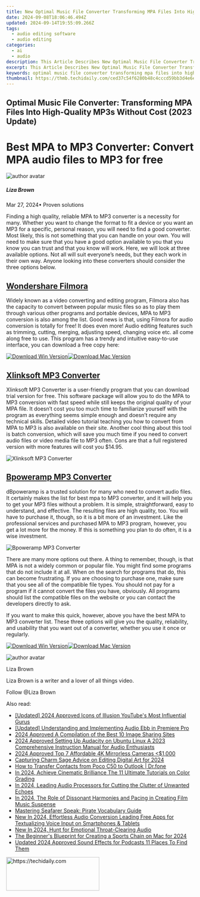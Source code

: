 ```yaml
---
title: New Optimal Music File Converter Transforming MPA Files Into High-Quality MP3s Without Cost
date: 2024-09-08T18:06:46.494Z
updated: 2024-09-14T19:55:09.266Z
tags: 
  - audio editing software
  - audio editing
categories: 
  - ai
  - audio
description: This Article Describes New Optimal Music File Converter Transforming MPA Files Into High-Quality MP3s Without Cost
excerpt: This Article Describes New Optimal Music File Converter Transforming MPA Files Into High-Quality MP3s Without Cost
keywords: optimal music file converter transforming mpa files into high quality mp3s without cost 2023 update,audio metamorphosis transforming mp3 files into mp4 with ease,cover art mastery transforming your podcasts first impression with tips tricks,discovering new wave top 7 high quality transition sounds for creatives,exclusive mpeg 4 to mp3 transformer zero cost top tier conversion for your music library from mpa files 2023 update,the insiders path to high quality unobtrusive musical pairings for media creation,unveiling the top 5 mp3 converters and mixers optimized for macos
thumbnail: https://thmb.techidaily.com/ced37c54f6280b48c4cccd59bb3d4e6e75cf48a369ed52226c792a6ec4885ea2.jpg
---
```


## Optimal Music File Converter: Transforming MPA Files Into High-Quality MP3s Without Cost (2023 Update)

# Best MPA to MP3 Converter: Convert MPA audio files to MP3 for free

![author avatar](https://lh5.googleusercontent.com/-AIMmjowaFs4/AAAAAAAAAAI/AAAAAAAAABc/Y5UmwDaI7HU/s250-c-k/photo.jpg)

##### Liza Brown

 Mar 27, 2024• Proven solutions

 Finding a high quality, reliable MPA to MP3 converter is a necessity for many. Whether you want to change the format to fit a device or you want an MP3 for a specific, personal reason, you will need to find a good converter. Most likely, this is not something that you can handle on your own. You will need to make sure that you have a good option available to you that you know you can trust and that you know will work. Here, we will look at three available options. Not all will suit everyone’s needs, but they each work in their own way. Anyone looking into these converters should consider the three options below.

## [Wondershare Filmora](https://tools.techidaily.com/wondershare/filmora/download/)

 Widely known as a video converting and editing program, Filmora also has the capacity to convert between popular music files so as to play them through various other programs and portable devices, MPA to MP3 conversion is also among the list. Good news is that, using Filmora for audio conversion is totally for free! It does even more! Audio editing features such as trimming, cutting, merging, adjusting speed, changing voice etc. all come along free to use. This program has a trendy and intuitive easy-to-use interface, you can download a free copy here:

[![Download Win Version](https://images.wondershare.com/filmora/guide/download-btn-win.jpg)](https://tools.techidaily.com/wondershare/filmora/download/)[![Download Mac Version](https://images.wondershare.com/filmora/guide/download-btn-mac.jpg)](https://tools.techidaily.com/wondershare/filmora/download/)

## [Xlinksoft MP3 Converter](http://www.xlinksoft.com/convert-to-mp3/mpa-to-mp3.html)

 Xlinksoft MP3 Converter is a user-friendly program that you can download trial version for free. This software package will allow you to do the MPA to MP3 conversion with fast speed while still keeps the original quality of your MPA file. It doesn’t cost you too much time to familiarize yourself with the program as everything seems simple enough and doesn’t require any technical skills. Detailed video tutorial teaching you how to convert from MPA to MP3 is also available on their site. Another cool thing about this tool is batch conversion, which will save you much time if you need to convert audio files or video media file to MP3 often. Cons are that a full registered version with more features will cost you $14.95.

![Xlinksoft MP3 Converter ](https://images.wondershare.com/filmora/article-images/xlinksoft-converter.jpg)

## [Bpoweramp MP3 Converter](https://www.dbpoweramp.com/dmc.htm )

 dBpoweramp is a trusted solution for many who need to convert audio files. It certainly makes the list for best mpa to MP3 converter, and it will help you to get your MP3 files without a problem. It is simple, straightforward, easy to understand, and effective. The resulting files are high quality, too. You will have to purchase it, though, so it is a bit more of an investment. Like the professional services and purchased MPA to MP3 program, however, you get a lot more for the money. If this is something you plan to do often, it is a wise investment.

![Bpoweramp MP3 Converter ](https://images.wondershare.com/filmora/article-images/dbpoweramp.jpg)

 There are many more options out there. A thing to remember, though, is that MPA is not a widely common or popular file. You might find some programs that do not include it at all. When on the search for programs that do, this can become frustrating. If you are choosing to purchase one, make sure that you see all of the compatible file types. You should not pay for a program if it cannot convert the files you have, obviously. All programs should list the compatible files on the website or you can contact the developers directly to ask.

 If you want to make this quick, however, above you have the best MPA to MP3 converter list. These three options will give you the quality, reliability, and usability that you want out of a converter, whether you use it once or regularly.

[![Download Win Version](https://images.wondershare.com/filmora/guide/download-btn-win.jpg)](https://tools.techidaily.com/wondershare/filmora/download/)[![Download Mac Version](https://images.wondershare.com/filmora/guide/download-btn-mac.jpg)](https://tools.techidaily.com/wondershare/filmora/download/)

![author avatar](https://lh5.googleusercontent.com/-AIMmjowaFs4/AAAAAAAAAAI/AAAAAAAAABc/Y5UmwDaI7HU/s250-c-k/photo.jpg)

Liza Brown

Liza Brown is a writer and a lover of all things video.

Follow @Liza Brown

<ins class="adsbygoogle"
      style="display:block"
      data-ad-client="ca-pub-7571918770474297"
      data-ad-slot="8358498916"
      data-ad-format="auto"
      data-full-width-responsive="true"></ins>

<span class="atpl-alsoreadstyle">Also read:</span>
<div><ul>
<li><a href="https://youtube-data.techidaily.com/ed-2024-approved-icons-of-illusion-youtubes-most-influential-gurus/"><u>[Updated] 2024 Approved Icons of Illusion YouTube's Most Influential Gurus</u></a></li>
<li><a href="https://some-approaches.techidaily.com/updated-understanding-and-implementing-audio-ebb-in-premiere-pro/"><u>[Updated] Understanding and Implementing Audio Ebb in Premiere Pro</u></a></li>
<li><a href="https://extra-information.techidaily.com/2024-approved-a-compilation-of-the-best-10-image-sharing-sites/"><u>2024 Approved A Compilation of the Best 10 Image Sharing Sites</u></a></li>
<li><a href="https://audio-editing.techidaily.com/2024-approved-setting-up-audacity-on-ubuntu-linux-a-2023-comprehensive-instruction-manual-for-audio-enthusiasts/"><u>2024 Approved Setting Up Audacity on Ubuntu Linux A 2023 Comprehensive Instruction Manual for Audio Enthusiasts</u></a></li>
<li><a href="https://some-guidance.techidaily.com/2024-approved-top-7-affordable-4k-mirrorless-cameras-(1000/"><u>2024 Approved Top 7 Affordable 4K Mirrorless Cameras <$1,000</u></a></li>
<li><a href="https://fox-helps.techidaily.com/capturing-charm-sage-advice-on-editing-digital-art-for-2024/"><u>Capturing Charm Sage Advice on Editing Digital Art for 2024</u></a></li>
<li><a href="https://blog-min.techidaily.com/how-to-transfer-contacts-from-poco-c50-to-outlook-drfone-by-drfone-transfer-from-android-transfer-from-android/"><u>How to Transfer Contacts from Poco C50 to Outlook | Dr.fone</u></a></li>
<li><a href="https://extra-hints.techidaily.com/in-2024-achieve-cinematic-brilliance-the-11-ultimate-tutorials-on-color-grading/"><u>In 2024, Achieve Cinematic Brilliance The 11 Ultimate Tutorials on Color Grading</u></a></li>
<li><a href="https://audio-editing.techidaily.com/in-2024-leading-audio-processors-for-cutting-the-clutter-of-unwanted-echoes/"><u>In 2024, Leading Audio Processors for Cutting the Clutter of Unwanted Echoes</u></a></li>
<li><a href="https://audio-editing.techidaily.com/in-2024-the-role-of-dissonant-harmonies-and-pacing-in-creating-film-music-suspense/"><u>In 2024, The Role of Dissonant Harmonies and Pacing in Creating Film Music Suspense</u></a></li>
<li><a href="https://mondly-stories.techidaily.com/mastering-seafarer-speak-pirate-vocabulary-guide/"><u>Mastering Seafarer Speak: Pirate Vocabulary Guide</u></a></li>
<li><a href="https://audio-editing.techidaily.com/new-in-2024-effortless-audio-conversion-leading-free-apps-for-textualizing-voice-input-on-smartphones-and-tablets/"><u>New In 2024, Effortless Audio Conversion Leading Free Apps for Textualizing Voice Input on Smartphones & Tablets</u></a></li>
<li><a href="https://audio-editing.techidaily.com/new-in-2024-hunt-for-emotional-throat-clearing-audio/"><u>New In 2024, Hunt for Emotional Throat-Clearing Audio</u></a></li>
<li><a href="https://facebook-video-share.techidaily.com/the-beginners-blueprint-for-creating-a-sports-chain-on-mac-for-2024/"><u>The Beginner's Blueprint for Creating a Sports Chain on Mac for 2024</u></a></li>
<li><a href="https://audio-editing.techidaily.com/1714946544995-updated-2024-approved-sound-effects-for-podcasts-11-places-to-find-them/"><u>Updated 2024 Approved Sound Effects for Podcasts 11 Places To Find Them</u></a></li>
</ul></div>

<!-- affiliate ads begin -->
<a href="https://aligracehair.sjv.io/c/5597632/2135354/19272" target="_top" id="2135354">
  <img src="//a.impactradius-go.com/display-ad/19272-2135354" border="0" alt="https://techidaily.com" width="250" height="90"/>
</a>
<img height="0" width="0" src="https://aligracehair.sjv.io/i/5597632/2135354/19272" style="position:absolute;visibility:hidden;" border="0" />
<!-- affiliate ads end -->

